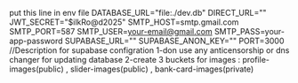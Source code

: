 put this line in env file
DATABASE_URL="file:./dev.db"
DIRECT_URL=""
JWT_SECRET="$ilkRo@d2025"
SMTP_HOST=smtp.gmail.com
SMTP_PORT=587
SMTP_USER=your-email@gmail.com
SMTP_PASS=your-app-password
SUPABASE_URL=""
SUPABASE_ANON_KEY=""
PORT=3000
//Description for supabase configration
1-don use any anticensorship or dns changer for updating database
2-create 3 buckets for images : profile-images(public) , slider-images(public) , bank-card-images(private)
